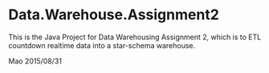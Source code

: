 # Data.Warehouse.Assignment2

This is the Java Project for Data Warehousing Assignment 2, which is to ETL countdown realtime data into a star-schema warehouse.

Mao 
2015/08/31
